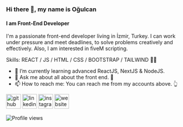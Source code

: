### Hi there 👋, my name is Oğulcan
#### I am Front-End Developer
I'm a passionate front-end developer living in İzmir, Turkey. I can work under pressure and meet deadlines, to solve problems creatively and effectively. Also, I am interested in fiveM scripting. 


Skills: REACT / JS / HTML / CSS / BOOTSTRAP / TAILWIND 🧑‍🚀

- 🌱 I’m currently learning advanced ReactJS, NextJS & NodeJS. 
- 💬 Ask me about  all about the front end. 🤩 
- 📫 How to reach me: You can reach me from my accounts above.  👆 


[<img src='https://cdn.jsdelivr.net/npm/simple-icons@3.0.1/icons/github.svg' alt='github' height='40'>](https://github.com/ogulcanbayter)  [<img src='https://cdn.jsdelivr.net/npm/simple-icons@3.0.1/icons/linkedin.svg' alt='linkedin' height='40'>](https://www.linkedin.com/in/ogulcanbayter/)  [<img src='https://cdn.jsdelivr.net/npm/simple-icons@3.0.1/icons/instagram.svg' alt='instagram' height='40'>](https://www.instagram.com/ogulcan.bayter/)  [<img src='https://cdn.jsdelivr.net/npm/simple-icons@3.0.1/icons/icloud.svg' alt='website' height='40'>](ogulcanbayter.com)  

![Profile views](https://gpvc.arturio.dev/ogulcanbayter)  
